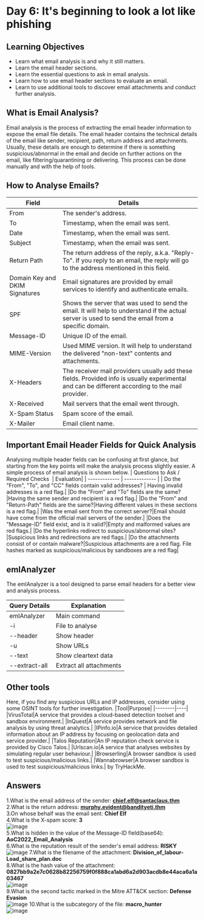 # Day 6: It's beginning to look a lot like phishing 
## Learning Objectives
  * Learn what email analysis is and why it still matters.
  * Learn the email header sections.
  * Learn the essential questions to ask in email analysis.
  * Learn how to use email header sections to evaluate an email.
  * Learn to use additional tools to discover email attachments and conduct further analysis.

## What is Email Analysis?

Email analysis is the process of extracting the email header information to expose the email file details. The email header contains the technical details of the email like sender, recipient, path, return address and attachments. Usually, these details are enough to determine if there is something suspicious/abnormal in the email and decide on further actions on the email, like filtering/quarantining or delivering. This process can be done manually and with the help of tools.

## How to Analyse Emails?
| Field  | Details |
| ------------- | ------------- |
| From  | The sender's address.|
| To  | Timestamp, when the email was sent.|
| Date |Timestamp, when the email was sent.|
| Subject |Timestamp, when the email was sent.|
|Return Path  |The return address of the reply, a.k.a. "Reply-To".  If you reply to an email, the reply will go to the address mentioned in this field.|
|Domain Key and DKIM Signatures|Email signatures are provided by email services to identify and authenticate emails.|
|SPF |Shows the server that was used to send the email.  It will help to understand if the actual server is used to send the email from a specific domain.|
|Message-ID|Unique ID of the email.|
|MIME-Version|Used MIME version.  It will help to understand the delivered "non-text" contents and attachments.|
|X-Headers|The receiver mail providers usually add these fields.  Provided info is usually experimental and can be different according to the mail provider.|
|X-Received|Mail servers that the email went through.|
|X-Spam Status|Spam score of the email.|
|X-Mailer|Email client name.|

## Important Email Header Fields for Quick Analysis
Analysing multiple header fields can be confusing at first glance, but starting from the key points will make the analysis process slightly easier. A simple process of email analysis is shown below.
| Questions to Ask / Required Checks   | Evaluation|
| ------------- | ------------- |
| Do the "From", "To", and "CC" fields contain valid addresses?  | Having invalid addresses is a red flag.|
|Do the "From" and "To" fields are the same?|Having the same sender and recipient is a red flag.|
|Do the "From" and "Return-Path" fields are the same?|Having different values in these sections is a red flag.|
|Was the email sent from the correct server?|Email should have come from the official mail servers of the sender.|
|Does the "Message-ID" field exist, and is it valid?|Empty and malformed values are red flags.|
|Do the hyperlinks redirect to suspicious/abnormal sites?|Suspicious links and redirections are red flags.|
|Do the attachments consist of or contain malware?|Suspicious attachments are a red flag.  File hashes marked as suspicious/malicious by sandboxes are a red flag|

## emlAnalyzer
The emlAnalyzer is a tool designed to parse email headers for a better view and analysis process.

|Query Details|Explanation|
|----------|--------------|
|emlAnalyzer|Main command|
|-i |File to analyse|
|--header|Show header|
|-u |Show URLs|
|--text|Show cleartext data|
|--extract-all|Extract all attachments|

## Other tools
Here, if you find any suspicious URLs and IP addresses, consider using some OSINT tools for further investigation.
|Tool|Purpose|
|--------|----|
|VirusTotal|A service that provides a cloud-based detection toolset and sandbox environment.|
|InQuest|A service provides network and file analysis by using threat analytics.|
|IPinfo.io|A service that provides detailed information about an IP address by focusing on geolocation data and service provider.|
|Talos Reputation|An IP reputation check service is provided by Cisco Talos.|
|Urlscan.io|A service that analyses websites by simulating regular user behaviour.|
|Browserling|A browser sandbox is used to test suspicious/malicious links.|
|Wannabrowser|A browser sandbox is used to test suspicious/malicious links.|
by TryHackMe.

## Answers
1.What is the email address of the sender: **chief.elf@santaclaus.thm** \
2.What is the return address: **murphy.evident@bandityeti.thm** \
3.On whose behalf was the email sent: **Chief Elf**  \
4.What is the X-spam score: **3** \
![image](https://user-images.githubusercontent.com/53142039/205989971-18a12460-0133-4464-90e6-b4ca9003849d.png)\
5.What is hidden in the value of the Message-ID field(base64): **AoC2022_Email_Analysis** \
6.What is the reputation result of the sender's email address: **RISKY** \
![image](https://user-images.githubusercontent.com/53142039/205993613-1cb8477c-a764-4714-8530-c5bce73b805e.png)
7.What is the filename of the attachment: **Division_of_labour-Load_share_plan.doc** \
8.What is the hash value of the attachment: **0827bb9a2e7c0628b82256759f0f888ca1abd6a2d903acdb8e44aca6a1a03467** \
![image](https://user-images.githubusercontent.com/53142039/205985139-f9823875-1b57-4d8d-8df5-42f22fa33553.png) \
9.What is the second tactic marked in the Mitre ATT&CK section: **Defense Evasion** \
![image](https://user-images.githubusercontent.com/53142039/205993630-ff63cbed-4397-4b3b-b1aa-9beebf94674a.png)
10.What is the subcategory of the file: **macro_hunter** \
![image](https://user-images.githubusercontent.com/53142039/205993625-3da8842c-5012-4e1b-906c-15e911128c43.png)
